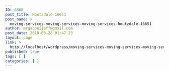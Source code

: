 ```yaml
---
ID: 6868
post_title: Houtzdale 16651
post_name: >
  moving-services-moving-services-moving-services-houtzdale-16651
author: mrgabonijeff@gmail.com
post_date: 2018-03-28 01:47:23
layout: page
link: >
  http://localhost/wordpress/moving-services-moving-services-moving-services-houtzdale-16651/
published: true
tags: [ ]
categories: [ ]
---
```

